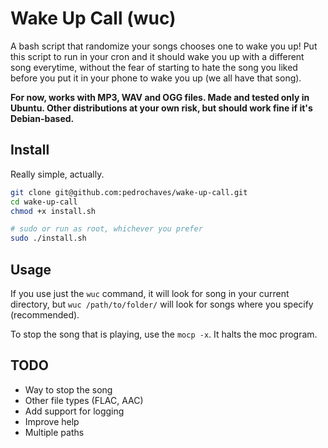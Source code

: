 Wake Up Call (wuc)
========================================
A bash script that randomize your songs chooses one to wake you up!
Put this script to run in your cron and it should wake you up with a different 
song everytime, without the fear of starting to hate the song you liked before you put it in your phone to wake you up (we all have that song).

**For now, works with MP3, WAV and OGG files. Made and tested only in Ubuntu. Other distributions at your own risk, but should work fine if it's Debian-based.**

## Install

Really simple, actually.

```bash
git clone git@github.com:pedrochaves/wake-up-call.git
cd wake-up-call
chmod +x install.sh

# sudo or run as root, whichever you prefer
sudo ./install.sh 
```

## Usage

If you use just the `wuc` command, it will look for song in your current 
directory, but `wuc /path/to/folder/` will look for songs where you specify 
(recommended). 

To stop the song that is playing, use the `mocp -x`. It halts the moc program. 

## TODO

- Way to stop the song
- Other file types (FLAC, AAC)
- Add support for logging
- Improve help
- Multiple paths
